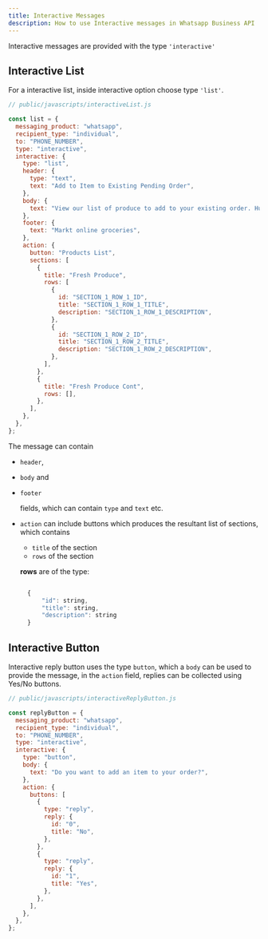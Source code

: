 ```yaml
---
title: Interactive Messages
description: How to use Interactive messages in Whatsapp Business API
---
```


Interactive messages are provided with the type `'interactive'`

## Interactive List

For a interactive list, inside interactive option choose type `'list'`.

```js
// public/javascripts/interactiveList.js

const list = {
  messaging_product: "whatsapp",
  recipient_type: "individual",
  to: "PHONE_NUMBER",
  type: "interactive",
  interactive: {
    type: "list",
    header: {
      type: "text",
      text: "Add to Item to Existing Pending Order",
    },
    body: {
      text: "View our list of produce to add to your existing order. Hurry before your order is out for delivery!",
    },
    footer: {
      text: "Markt online groceries",
    },
    action: {
      button: "Products List",
      sections: [
        {
          title: "Fresh Produce",
          rows: [
            {
              id: "SECTION_1_ROW_1_ID",
              title: "SECTION_1_ROW_1_TITLE",
              description: "SECTION_1_ROW_1_DESCRIPTION",
            },
            {
              id: "SECTION_1_ROW_2_ID",
              title: "SECTION_1_ROW_2_TITLE",
              description: "SECTION_1_ROW_2_DESCRIPTION",
            },
          ],
        },
        {
          title: "Fresh Produce Cont",
          rows: [],
        },
      ],
    },
  },
};
```

The message can contain

- `header`,
- `body` and
- `footer`

  fields, which can contain `type` and `text` etc.

- `action` can include buttons which produces the resultant list of sections, which contains

  - `title` of the section
  - `rows` of the section

  **rows** are of the type:

  ```js

    {
        "id": string,
        "title": string,
        "description": string
    }

  ```

## Interactive Button

Interactive reply button uses the type `button`, which a `body` can be used to provide the message, in the `action` field, replies can be collected using Yes/No buttons.

```js
// public/javascripts/interactiveReplyButton.js

const replyButton = {
  messaging_product: "whatsapp",
  recipient_type: "individual",
  to: "PHONE_NUMBER",
  type: "interactive",
  interactive: {
    type: "button",
    body: {
      text: "Do you want to add an item to your order?",
    },
    action: {
      buttons: [
        {
          type: "reply",
          reply: {
            id: "0",
            title: "No",
          },
        },
        {
          type: "reply",
          reply: {
            id: "1",
            title: "Yes",
          },
        },
      ],
    },
  },
};
```
